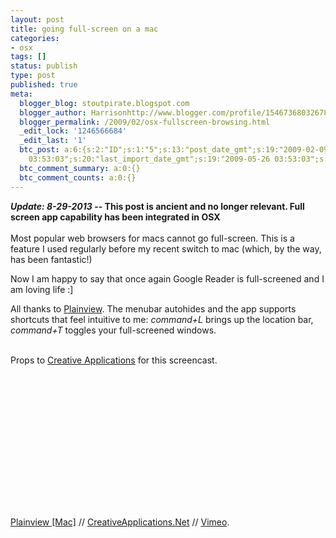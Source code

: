 ```yaml
---
layout: post
title: going full-screen on a mac
categories:
- osx
tags: []
status: publish
type: post
published: true
meta:
  blogger_blog: stoutpirate.blogspot.com
  blogger_author: Harrisonhttp://www.blogger.com/profile/15467368032678596376harrisonpowers@gmail.com
  blogger_permalink: /2009/02/osx-fullscreen-browsing.html
  _edit_lock: '1246566684'
  _edit_last: '1'
  btc_post: a:6:{s:2:"ID";s:1:"5";s:13:"post_date_gmt";s:19:"2009-02-09 00:12:00";s:23:"initial_import_date_gmt";s:19:"2009-05-26
    03:53:03";s:20:"last_import_date_gmt";s:19:"2009-05-26 03:53:03";s:4:"hits";s:1:"0";s:6:"misses";s:1:"1";}
  btc_comment_summary: a:0:{}
  btc_comment_counts: a:0:{}
---
```

<strong><i>Update: 8-29-2013</i> -- This post is ancient and no longer relevant. Full screen app capability has been integrated in OSX</strong>
<br /><br />
Most popular web browsers for macs cannot go full-screen.  This is a feature I used regularly before my recent switch to mac (which, by the way, has been fantastic!)

Now I am happy to say that once again Google Reader is full-screened and I am loving life :]

All thanks to <a href="http://www.barbariangroup.com/software/plainview_app_1_0">Plainview</a>.  The menubar autohides and the app supports shortcuts that feel intuitive to me: <em>command+L</em> brings up the location bar, <em>command+T</em> toggles your full-screened windows.<br /><br />

Props to <a href="http://www.creativeapplications.net/2009/02/08/plainview-mac/">Creative Applications</a> for this screencast.
<br /><br />
<object classid="clsid:d27cdb6e-ae6d-11cf-96b8-444553540000" width="400" height="225" codebase="http://download.macromedia.com/pub/shockwave/cabs/flash/swflash.cab#version=6,0,40,0"><param name="allowfullscreen" value="true" /><param name="allowscriptaccess" value="always" /><param name="src" value="http://vimeo.com/moogaloop.swf?clip_id=3132493&amp;server=vimeo.com&amp;show_title=1&amp;show_byline=0&amp;show_portrait=0&amp;color=ffffff&amp;fullscreen=1" /><embed type="application/x-shockwave-flash" width="400" height="225" src="http://vimeo.com/moogaloop.swf?clip_id=3132493&amp;server=vimeo.com&amp;show_title=1&amp;show_byline=0&amp;show_portrait=0&amp;color=ffffff&amp;fullscreen=1" allowscriptaccess="always" allowfullscreen="true"></embed></object><br />
<a href="http://vimeo.com/3132493">Plainview [Mac]</a> // <a href="http://vimeo.com/creativeapps">CreativeApplications.Net</a> // <a href="http://vimeo.com">Vimeo</a>.
